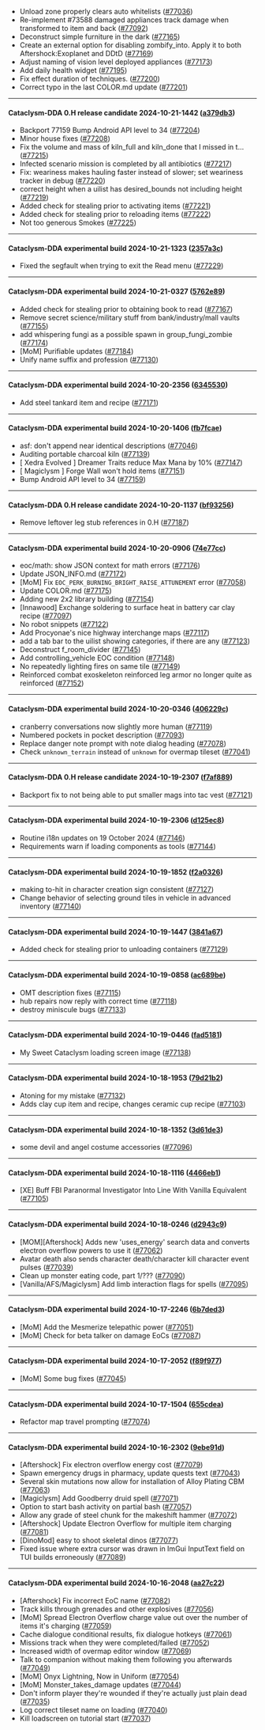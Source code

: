 * Unload zone properly clears auto whitelists ([#77036](https://github.com/CleverRaven/Cataclysm-DDA/pull/77036))
* Re-implement #73588 damaged appliances track damage when transformed to item and back ([#77092](https://github.com/CleverRaven/Cataclysm-DDA/pull/77092))
* Deconstruct simple furniture in the dark ([#77165](https://github.com/CleverRaven/Cataclysm-DDA/pull/77165))
* Create an external option for disabling zombify_into. Apply it to both Aftershock:Exoplanet and DDtD ([#77169](https://github.com/CleverRaven/Cataclysm-DDA/pull/77169))
* Adjust naming of vision level deployed appliances ([#77173](https://github.com/CleverRaven/Cataclysm-DDA/pull/77173))
* Add daily health widget ([#77195](https://github.com/CleverRaven/Cataclysm-DDA/pull/77195))
* Fix effect duration of techniques. ([#77200](https://github.com/CleverRaven/Cataclysm-DDA/pull/77200))
* Correct typo in the last COLOR.md update ([#77201](https://github.com/CleverRaven/Cataclysm-DDA/pull/77201))

---

#### Cataclysm-DDA 0.H release candidate 2024-10-21-1442 ([a379db3](https://github.com/CleverRaven/Cataclysm-DDA/releases/tag/cdda-0.H-2024-10-21-1442))

* Backport 77159 Bump Android API level to 34 ([#77204](https://github.com/CleverRaven/Cataclysm-DDA/pull/77204))
* Minor house fixes ([#77208](https://github.com/CleverRaven/Cataclysm-DDA/pull/77208))
* Fix the volume and mass of kiln_full and kiln_done that I missed in t… ([#77215](https://github.com/CleverRaven/Cataclysm-DDA/pull/77215))
* Infected scenario mission is completed by all antibiotics ([#77217](https://github.com/CleverRaven/Cataclysm-DDA/pull/77217))
* Fix: weariness makes hauling faster instead of slower; set weariness tracker in debug ([#77220](https://github.com/CleverRaven/Cataclysm-DDA/pull/77220))
* correct height when a uilist has desired_bounds not including height ([#77219](https://github.com/CleverRaven/Cataclysm-DDA/pull/77219))
* Added check for stealing prior to activating items ([#77221](https://github.com/CleverRaven/Cataclysm-DDA/pull/77221))
* Added check for stealing prior to reloading items ([#77222](https://github.com/CleverRaven/Cataclysm-DDA/pull/77222))
* Not too generous Smokes ([#77225](https://github.com/CleverRaven/Cataclysm-DDA/pull/77225))

---

#### Cataclysm-DDA experimental build 2024-10-21-1323 ([2357a3c](https://github.com/CleverRaven/Cataclysm-DDA/releases/tag/cdda-experimental-2024-10-21-1323))

* Fixed the segfault when trying to exit the Read menu ([#77229](https://github.com/CleverRaven/Cataclysm-DDA/pull/77229))

---

#### Cataclysm-DDA experimental build 2024-10-21-0327 ([5762e89](https://github.com/CleverRaven/Cataclysm-DDA/releases/tag/cdda-experimental-2024-10-21-0327))

* Added check for stealing prior to obtaining book to read ([#77167](https://github.com/CleverRaven/Cataclysm-DDA/pull/77167))
* Remove secret science/military stuff from bank/industry/mall vaults ([#77155](https://github.com/CleverRaven/Cataclysm-DDA/pull/77155))
* add whispering fungi as a possible spawn in group_fungi_zombie ([#77174](https://github.com/CleverRaven/Cataclysm-DDA/pull/77174))
* [MoM] Purifiable updates ([#77184](https://github.com/CleverRaven/Cataclysm-DDA/pull/77184))
* Unify name suffix and profession ([#77130](https://github.com/CleverRaven/Cataclysm-DDA/pull/77130))

---

#### Cataclysm-DDA experimental build 2024-10-20-2356 ([6345530](https://github.com/CleverRaven/Cataclysm-DDA/releases/tag/cdda-experimental-2024-10-20-2356))

* Add steel tankard item and recipe ([#77171](https://github.com/CleverRaven/Cataclysm-DDA/pull/77171))

---

#### Cataclysm-DDA experimental build 2024-10-20-1406 ([fb7fcae](https://github.com/CleverRaven/Cataclysm-DDA/releases/tag/cdda-experimental-2024-10-20-1406))

* asf: don't append near identical descriptions ([#77046](https://github.com/CleverRaven/Cataclysm-DDA/pull/77046))
* Auditing portable charcoal kiln ([#77139](https://github.com/CleverRaven/Cataclysm-DDA/pull/77139))
* [ Xedra Evolved ] Dreamer Traits reduce Max Mana by 10% ([#77147](https://github.com/CleverRaven/Cataclysm-DDA/pull/77147))
* [ Magiclysm ] Forge Wall won't hold items ([#77151](https://github.com/CleverRaven/Cataclysm-DDA/pull/77151))
* Bump Android API level to 34 ([#77159](https://github.com/CleverRaven/Cataclysm-DDA/pull/77159))

---

#### Cataclysm-DDA 0.H release candidate 2024-10-20-1137 ([bf93256](https://github.com/CleverRaven/Cataclysm-DDA/releases/tag/cdda-0.H-2024-10-20-1137))

* Remove leftover leg stub references in 0.H ([#77187](https://github.com/CleverRaven/Cataclysm-DDA/pull/77187))

---

#### Cataclysm-DDA experimental build 2024-10-20-0906 ([74e77cc](https://github.com/CleverRaven/Cataclysm-DDA/releases/tag/cdda-experimental-2024-10-20-0906))

* eoc/math: show JSON context for math errors ([#77176](https://github.com/CleverRaven/Cataclysm-DDA/pull/77176))
* Update JSON_INFO.md ([#77172](https://github.com/CleverRaven/Cataclysm-DDA/pull/77172))
* [MoM] Fix `EOC_PERK_BURNING_BRIGHT_RAISE_ATTUNEMENT` error ([#77058](https://github.com/CleverRaven/Cataclysm-DDA/pull/77058))
* Update COLOR.md ([#77175](https://github.com/CleverRaven/Cataclysm-DDA/pull/77175))
* Adding new 2x2 library building ([#77154](https://github.com/CleverRaven/Cataclysm-DDA/pull/77154))
* [Innawood] Exchange soldering to surface heat in battery car clay recipe ([#77097](https://github.com/CleverRaven/Cataclysm-DDA/pull/77097))
* No robot snippets ([#77122](https://github.com/CleverRaven/Cataclysm-DDA/pull/77122))
* Add Procyonae's nice highway interchange maps ([#77117](https://github.com/CleverRaven/Cataclysm-DDA/pull/77117))
* add a tab bar to the uilist showing categories, if there are any ([#77123](https://github.com/CleverRaven/Cataclysm-DDA/pull/77123))
* Deconstruct f_room_divider ([#77145](https://github.com/CleverRaven/Cataclysm-DDA/pull/77145))
* Add controlling_vehicle EOC condition ([#77148](https://github.com/CleverRaven/Cataclysm-DDA/pull/77148))
* No repeatedly lighting fires on same tile ([#77149](https://github.com/CleverRaven/Cataclysm-DDA/pull/77149))
* Reinforced combat exoskeleton reinforced leg armor no longer quite as reinforced ([#77152](https://github.com/CleverRaven/Cataclysm-DDA/pull/77152))

---

#### Cataclysm-DDA experimental build 2024-10-20-0346 ([406229c](https://github.com/CleverRaven/Cataclysm-DDA/releases/tag/cdda-experimental-2024-10-20-0346))

* cranberry conversations now slightly more human ([#77119](https://github.com/CleverRaven/Cataclysm-DDA/pull/77119))
* Numbered pockets in pocket description ([#77093](https://github.com/CleverRaven/Cataclysm-DDA/pull/77093))
* Replace danger note prompt with note dialog heading ([#77078](https://github.com/CleverRaven/Cataclysm-DDA/pull/77078))
* Check `unknown_terrain` instead of `unknown` for overmap tileset ([#77041](https://github.com/CleverRaven/Cataclysm-DDA/pull/77041))

---

#### Cataclysm-DDA 0.H release candidate 2024-10-19-2307 ([f7af889](https://github.com/CleverRaven/Cataclysm-DDA/releases/tag/cdda-0.H-2024-10-19-2307))

* Backport fix to not being able to put smaller mags into tac vest ([#77121](https://github.com/CleverRaven/Cataclysm-DDA/pull/77121))

---

#### Cataclysm-DDA experimental build 2024-10-19-2306 ([d125ec8](https://github.com/CleverRaven/Cataclysm-DDA/releases/tag/cdda-experimental-2024-10-19-2306))

* Routine i18n updates on 19 October 2024 ([#77146](https://github.com/CleverRaven/Cataclysm-DDA/pull/77146))
* Requirements warn if loading components as tools ([#77144](https://github.com/CleverRaven/Cataclysm-DDA/pull/77144))

---

#### Cataclysm-DDA experimental build 2024-10-19-1852 ([f2a0326](https://github.com/CleverRaven/Cataclysm-DDA/releases/tag/cdda-experimental-2024-10-19-1852))

* making to-hit in character creation sign consistent ([#77127](https://github.com/CleverRaven/Cataclysm-DDA/pull/77127))
* Change behavior of selecting ground tiles in vehicle in advanced inventory ([#77140](https://github.com/CleverRaven/Cataclysm-DDA/pull/77140))

---

#### Cataclysm-DDA experimental build 2024-10-19-1447 ([3841a67](https://github.com/CleverRaven/Cataclysm-DDA/releases/tag/cdda-experimental-2024-10-19-1447))

* Added check for stealing prior to unloading containers ([#77129](https://github.com/CleverRaven/Cataclysm-DDA/pull/77129))

---

#### Cataclysm-DDA experimental build 2024-10-19-0858 ([ac689be](https://github.com/CleverRaven/Cataclysm-DDA/releases/tag/cdda-experimental-2024-10-19-0858))

* OMT description fixes ([#77115](https://github.com/CleverRaven/Cataclysm-DDA/pull/77115))
* hub repairs now reply with correct time ([#77118](https://github.com/CleverRaven/Cataclysm-DDA/pull/77118))
* destroy miniscule bugs ([#77133](https://github.com/CleverRaven/Cataclysm-DDA/pull/77133))

---

#### Cataclysm-DDA experimental build 2024-10-19-0446 ([fad5181](https://github.com/CleverRaven/Cataclysm-DDA/releases/tag/cdda-experimental-2024-10-19-0446))

* My Sweet Cataclysm loading screen image ([#77138](https://github.com/CleverRaven/Cataclysm-DDA/pull/77138))

---

#### Cataclysm-DDA experimental build 2024-10-18-1953 ([79d21b2](https://github.com/CleverRaven/Cataclysm-DDA/releases/tag/cdda-experimental-2024-10-18-1953))

* Atoning for my mistake ([#77132](https://github.com/CleverRaven/Cataclysm-DDA/pull/77132))
* Adds clay cup item and recipe, changes ceramic cup recipe ([#77103](https://github.com/CleverRaven/Cataclysm-DDA/pull/77103))

---

#### Cataclysm-DDA experimental build 2024-10-18-1352 ([3d61de3](https://github.com/CleverRaven/Cataclysm-DDA/releases/tag/cdda-experimental-2024-10-18-1352))

* some devil and angel costume accessories ([#77096](https://github.com/CleverRaven/Cataclysm-DDA/pull/77096))

---

#### Cataclysm-DDA experimental build 2024-10-18-1116 ([4466eb1](https://github.com/CleverRaven/Cataclysm-DDA/releases/tag/cdda-experimental-2024-10-18-1116))

* [XE] Buff FBI Paranormal Investigator Into Line With Vanilla Equivalent ([#77105](https://github.com/CleverRaven/Cataclysm-DDA/pull/77105))

---

#### Cataclysm-DDA experimental build 2024-10-18-0246 ([d2943c9](https://github.com/CleverRaven/Cataclysm-DDA/releases/tag/cdda-experimental-2024-10-18-0246))

* [MOM][Aftershock] Adds new 'uses_energy' search data and converts electron overflow powers to use it ([#77062](https://github.com/CleverRaven/Cataclysm-DDA/pull/77062))
* Avatar death also sends character death/character kill character event pulses ([#77039](https://github.com/CleverRaven/Cataclysm-DDA/pull/77039))
* Clean up monster eating code, part 1/??? ([#77090](https://github.com/CleverRaven/Cataclysm-DDA/pull/77090))
* [Vanilla/AFS/Magiclysm] Add limb interaction flags for spells  ([#77095](https://github.com/CleverRaven/Cataclysm-DDA/pull/77095))

---

#### Cataclysm-DDA experimental build 2024-10-17-2246 ([6b7ded3](https://github.com/CleverRaven/Cataclysm-DDA/releases/tag/cdda-experimental-2024-10-17-2246))

* [MoM] Add the Mesmerize telepathic power ([#77051](https://github.com/CleverRaven/Cataclysm-DDA/pull/77051))
* [MoM] Check for beta talker on damage EoCs ([#77087](https://github.com/CleverRaven/Cataclysm-DDA/pull/77087))

---

#### Cataclysm-DDA experimental build 2024-10-17-2052 ([f89f977](https://github.com/CleverRaven/Cataclysm-DDA/releases/tag/cdda-experimental-2024-10-17-2052))

* [MoM] Some bug fixes ([#77045](https://github.com/CleverRaven/Cataclysm-DDA/pull/77045))

---

#### Cataclysm-DDA experimental build 2024-10-17-1504 ([655cdea](https://github.com/CleverRaven/Cataclysm-DDA/releases/tag/cdda-experimental-2024-10-17-1504))

* Refactor map travel prompting ([#77074](https://github.com/CleverRaven/Cataclysm-DDA/pull/77074))

---

#### Cataclysm-DDA experimental build 2024-10-16-2302 ([9ebe91d](https://github.com/CleverRaven/Cataclysm-DDA/releases/tag/cdda-experimental-2024-10-16-2302))

* [Aftershock] Fix electron overflow energy cost ([#77079](https://github.com/CleverRaven/Cataclysm-DDA/pull/77079))
* Spawn emergency drugs in pharmacy, update quests text ([#77043](https://github.com/CleverRaven/Cataclysm-DDA/pull/77043))
* Several skin mutations now allow for installation of Alloy Plating CBM ([#77063](https://github.com/CleverRaven/Cataclysm-DDA/pull/77063))
* [Magiclysm] Add Goodberry druid spell ([#77071](https://github.com/CleverRaven/Cataclysm-DDA/pull/77071))
* Option to start bash activity on partial bash ([#77057](https://github.com/CleverRaven/Cataclysm-DDA/pull/77057))
* Allow any grade of steel chunk for the makeshift hammer ([#77072](https://github.com/CleverRaven/Cataclysm-DDA/pull/77072))
* [Aftershock] Update Electron Overflow for multiple item charging ([#77081](https://github.com/CleverRaven/Cataclysm-DDA/pull/77081))
* [DinoMod] easy to shoot skeletal dinos ([#77077](https://github.com/CleverRaven/Cataclysm-DDA/pull/77077))
* Fixed issue where extra cursor was drawn in ImGui InputText field on TUI builds erroneously ([#77089](https://github.com/CleverRaven/Cataclysm-DDA/pull/77089))

---

#### Cataclysm-DDA experimental build 2024-10-16-2048 ([aa27c22](https://github.com/CleverRaven/Cataclysm-DDA/releases/tag/cdda-experimental-2024-10-16-2048))

* [Aftershock] Fix incorrect EoC name ([#77082](https://github.com/CleverRaven/Cataclysm-DDA/pull/77082))
* Track kills through grenades and other explosives ([#77056](https://github.com/CleverRaven/Cataclysm-DDA/pull/77056))
* [MoM] Spread Electron Overflow charge value out over the number of items it's charging ([#77059](https://github.com/CleverRaven/Cataclysm-DDA/pull/77059))
* Cache dialogue conditional results, fix dialogue hotkeys ([#77061](https://github.com/CleverRaven/Cataclysm-DDA/pull/77061))
* Missions track when they were completed/failed ([#77052](https://github.com/CleverRaven/Cataclysm-DDA/pull/77052))
* Increased width of overmap editor window ([#77069](https://github.com/CleverRaven/Cataclysm-DDA/pull/77069))
* Talk to companion without making them following you afterwards ([#77049](https://github.com/CleverRaven/Cataclysm-DDA/pull/77049))
* [MoM] Onyx Lightning, Now in Uniform ([#77054](https://github.com/CleverRaven/Cataclysm-DDA/pull/77054))
* [MoM] Monster_takes_damage updates ([#77044](https://github.com/CleverRaven/Cataclysm-DDA/pull/77044))
* Don't inform player they're wounded if they're actually just plain dead ([#77035](https://github.com/CleverRaven/Cataclysm-DDA/pull/77035))
* Log correct tileset name on loading ([#77040](https://github.com/CleverRaven/Cataclysm-DDA/pull/77040))
* Kill loadscreen on tutorial start ([#77037](https://github.com/CleverRaven/Cataclysm-DDA/pull/77037))
